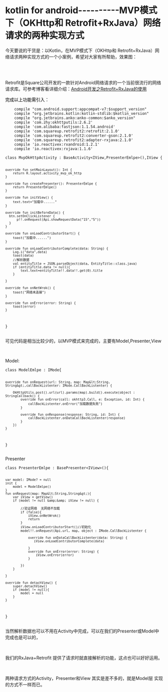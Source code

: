 # kotlin for android----------MVP模式下（OKHttp和 Retrofit+RxJava）网络请求的两种实现方式 
 <p>今天要说的干货是：以Kotlin，在MVP模式下（OKHttp和 Retrofit+RxJava）网络请求两种实现方式的一个小案例，希望对大家有所帮助，效果图：</p> 
<p>&nbsp;&nbsp;&nbsp;&nbsp;&nbsp;&nbsp;&nbsp;&nbsp;&nbsp;&nbsp; <img alt="" src="http://images2017.cnblogs.com/blog/1041439/201708/1041439-20170830171003530-87916400.gif"></p> 
<p>&nbsp;<br> Retrofit是Square公司开发的一款针对Android网络请求的一个当前很流行的网络请求库。可参考博客看详细介绍：<a href="http://www.cnblogs.com/zhangqie/p/6368208.html" rel="nofollow">Android开发之Retrofit+RxJava的使用</a></p> 
<p><span style="color:#000000">完成以上功能需引入：</span></p> 
<pre><code class="language-java">    compile "com.android.support:appcompat-v7:$support_version"
    compile "org.jetbrains.kotlin:kotlin-stdlib:$kotlin_version"
    compile "org.jetbrains.anko:anko-common:$anko_version"
    compile 'com.zhy:okhttputils:2.6.2'
    compile 'com.alibaba:fastjson:1.1.54.android'
    compile 'com.squareup.retrofit2:retrofit:2.1.0'
    compile 'com.squareup.retrofit2:converter-gson:2.1.0'
    compile 'com.squareup.retrofit2:adapter-rxjava:2.1.0'
    compile 'io.reactivex:rxandroid:1.2.1'
    compile 'io.reactivex:rxjava:1.1.6'</code></pre> 
<pre><code class="language-java">class MvpOkHttpActivity : BaseActivity&lt;IView,PresenterEmlpe&gt;(),IView {

    override fun setMainLayout(): Int {
        return R.layout.activity_mvp_ok_http
    }

    override fun createPresenter(): PresenterEmlpe {
        return PresenterEmlpe()
    }

    override fun initView() {
        text.text="加载中......"
    }

    override fun initBeforeData() {
      btn.setOnClickListener {
          p!!.onRequest(Api.showRequestData("15","5"))
      }
    }

    override fun onLoadContributorStart() {
        toast("加载中......")
    }

    override fun onLoadContributorComplete(data: String) {
        Log.i("data",data)
        toast(data)
        //解析数据
        val entityTitle = JSON.parseObject(data, EntityTitle::class.java)
        if (entityTitle.data != null){
            text.text=entityTitle!!.data!!.get(0).title
        }

    }

    override fun onNetWrok() {
        toast("网络未连接")
    }

    override fun onError(error: String) {
        toast(error)
    }

}</code></pre> 
<p>可见代码是相当比较少的，以MVP模式来完成的，主要有Model,Presenter,View</p> 
<p>&nbsp;</p> 
<p>Model:</p> 
<pre><code class="language-java">class ModelEmlpe : IMode{

    override fun onRequest(url: String, map: Map&lt;String, String&gt;,callBackListenter: IMode.CallBackListenter) {

        OkHttpUtils.post().url(url).params(map).build().execute(object : StringCallback() {
            override fun onError(call: okhttp3.Call, e: Exception, id: Int) {
                callBackListenter.onError("加载数据失败")
            }

            override fun onResponse(response: String, id: Int) {
                callBackListenter.onDataCallBackListenter(response)
            }
        })
    }
}</code></pre> 
<p>Presenter</p> 
<pre><code class="language-java">class PresenterEmlpe : BasePresenter&lt;IView&gt;(){

    var model: IMode? = null
    init {
        model = ModelEmlpe()
    }
    fun onRequest(map: Map&lt;String,String&gt;){
        var iView = getView()
        if (model != null &amp;&amp; iView != null) {

            //验证网络  无网络不加载
            if (false){
                iView.onNetWrok()
                return
            }
            iView.onLoadContributorStart()//初始化
            model!!.onRequest(Api.url, map, object : IMode.CallBackListenter {

                override fun onDataCallBackListenter(data: String) {
                   iView.onLoadContributorComplete(data)

                }
                override fun onError(error: String) {
                    iView.onError(error)
                }

            })
        }

    }

    override fun detachView() {
        super.detachView()
        if (model != null){
            model = null
        }
    }


}</code></pre> 
<p>当然解析数据也可以不用在Activity中完成，可以在我们的Presenter或Model中完成也是可以的，</p> 
<p>&nbsp;</p> 
<p>我们的RxJava+Retrofit 提供了请求时就直接解析的功能，这点也可以好好运用。</p> 
<p>&nbsp;</p> 
<p>两种请求方式的Activity，Presenter和View 其实是差不多的，就是Model层 实现的方式不一样而已。</p> 
